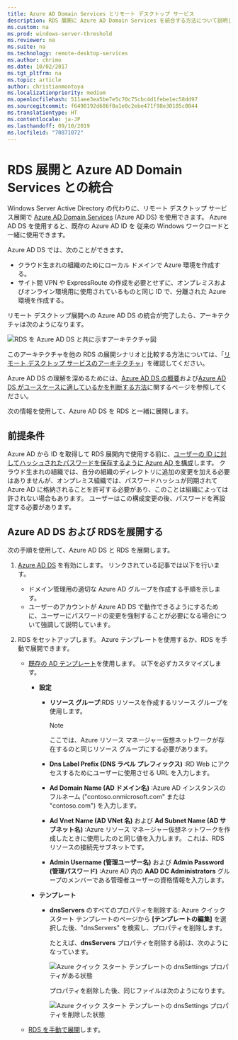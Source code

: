 ```yaml
---
title: Azure AD Domain Services とリモート デスクトップ サービス
description: RDS 展開に Azure AD Domain Services を統合する方法について説明します。
ms.custom: na
ms.prod: windows-server-threshold
ms.reviewer: na
ms.suite: na
ms.technology: remote-desktop-services
ms.author: chrimo
ms.date: 10/02/2017
ms.tgt_pltfrm: na
ms.topic: article
author: christianmontoya
ms.localizationpriority: medium
ms.openlocfilehash: 511aee3ea5be7e5c70c75cbc4d1febe1ec58dd97
ms.sourcegitcommit: f6490192d686f0a1e0c2ebe471f98e30105c0844
ms.translationtype: HT
ms.contentlocale: ja-JP
ms.lasthandoff: 09/10/2019
ms.locfileid: "70871072"
---
```

# <a name="integrate-azure-ad-domain-services-with-your-rds-deployment"></a>RDS 展開と Azure AD Domain Services との統合

Windows Server Active Directory の代わりに、リモート デスクトップ サービス展開で [Azure AD Domain Services](/azure/active-directory-domain-services/active-directory-ds-overview) (Azure AD DS) を使用できます。 Azure AD DS を使用すると、既存の Azure AD ID を 従来の Windows ワークロードと一緒に使用できます。

Azure AD DS では、次のことができます。 
- クラウド生まれの組織のためにローカル ドメインで Azure 環境を作成する。 
- サイト間 VPN や ExpressRoute の作成を必要とせずに、オンプレミスおよびオンライン環境用に使用されているものと同じ ID で、分離された Azure 環境を作成する。 

リモート デスクトップ展開への Azure AD DS の統合が完了したら、アーキテクチャは次のようになります。

![RDS を Azure AD DS と共に示すアーキテクチャ図](media/aadds-rds.png)

このアーキテクチャを他の RDS の展開シナリオと比較する方法については、「[リモート デスクトップ サービスのアーキテクチャ](desktop-hosting-logical-architecture.md)」を確認してください。

Azure AD DS の理解を深めるためには、[Azure AD DS の概要](/azure/active-directory-domain-services/active-directory-ds-overview)および[Azure AD DS がユースケースに適しているかを判断する方法](/azure/active-directory-domain-services/active-directory-ds-comparison)に関するページを参照してください。

次の情報を使用して、Azure AD DS を RDS と一緒に展開します。

## <a name="prerequisites"></a>前提条件

Azure AD から ID を取得して RDS 展開内で使用する前に、[ユーザーの ID に対してハッシュされたパスワードを保存するように Azure AD を構成](/azure/active-directory-domain-services/active-directory-ds-getting-started-password-sync)します。 クラウド生まれの組織では、自分の組織のディレクトリに追加の変更を加える必要はありませんが、オンプレミス組織では、パスワードハッシュが同期されて Azure AD に格納されることを許可する必要があり、このことは組織によっては許されない場合もあります。 ユーザーはこの構成変更の後、パスワードを再設定する必要があります。

## <a name="deploy-azure-ad-ds-and-rds"></a>Azure AD DS および RDSを展開する 
次の手順を使用して、Azure AD DS と RDS を展開します。

1. [Azure AD DS](/azure/active-directory-domain-services/active-directory-ds-getting-started) を有効にします。 リンクされている記事では以下を行います。
   - ドメイン管理用の適切な Azure AD グループを作成する手順を示します。
   - ユーザーのアカウントが Azure AD DS で動作できるようにするために、ユーザーにパスワードの変更を強制することが必要になる場合について強調して説明しています。
   
2. RDS をセットアップします。 Azure テンプレートを使用するか、RDS を手動で展開できます。
   - [既存の AD テンプレート](https://azure.microsoft.com/resources/templates/rds-deployment-existing-ad/)を使用します。 以下を必ずカスタマイズします。
   
     - **設定**
       - **リソース グループ**:RDS リソースを作成するリソース グループを使用します。
         > [!NOTE] 
         > ここでは、Azure リソース マネージャー仮想ネットワークが存在するのと同じリソース グループにする必要があります。

       - **Dns Label Prefix (DNS ラベル プレフィックス)** :RD Web にアクセスするためにユーザーに使用させる URL を入力します。
       - **Ad Domain Name (AD ドメイン名)** :Azure AD インスタンスのフルネーム ("contoso.onmicrosoft.com" または "contoso.com") を入力します。
       - **Ad Vnet Name (AD VNet 名)** および **Ad Subnet Name (AD サブネット名)** :Azure リソース マネージャー仮想ネットワークを作成したときに使用したのと同じ値を入力します。 これは、RDS リソースの接続先サブネットです。
       - **Admin Username (管理ユーザー名)** および **Admin Password (管理パスワード)** :Azure AD 内の **AAD DC Administrators** グループのメンバーである管理者ユーザーの資格情報を入力します。
   
     - **テンプレート**
        - **dnsServers** のすべてのプロパティを削除する: Azure クイック スタート テンプレートのページから **[テンプレートの編集]** を選択した後、"dnsServers" を検索し、プロパティを削除します。 

           たとえば、**dnsServers** プロパティを削除する前は、次のようになっています。
      
           ![Azure クイック スタート テンプレートの dnsSettings プロパティがある状態](media/rds-remove-dnssettings-before.png)

           プロパティを削除した後、同じファイルは次のようになります。

           ![Azure クイック スタート テンプレートの dnsSettings プロパティを削除した状態](media/rds-remove-dnssettings-after.png)
   
   - [RDS を手動で展開](rds-deploy-infrastructure.md)します。 

